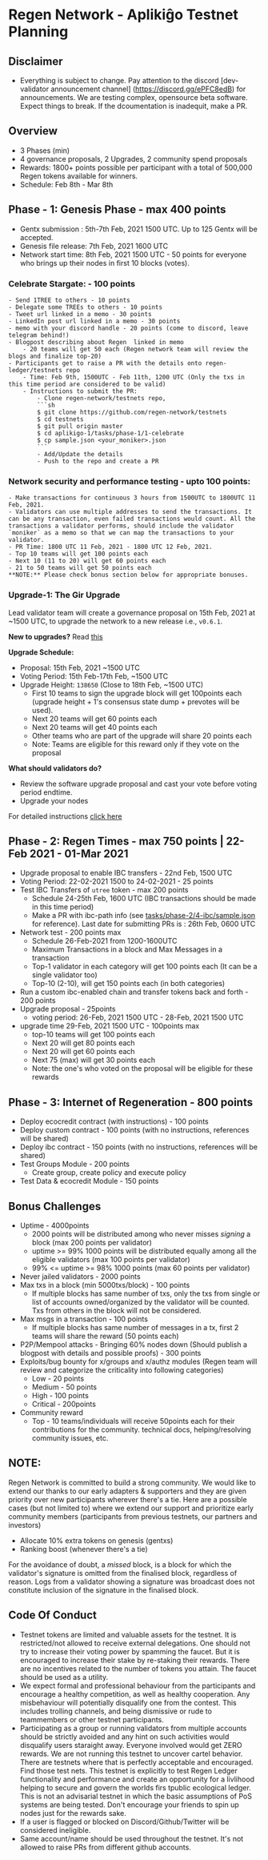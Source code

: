 # Regen Network - Aplikiĝo Testnet Planning

## Disclaimer
- Everything is subject to change. Pay attention to the discord [dev-validator announcement channel] (https://discord.gg/ePFC8edB) for announcements. We are testing complex, opensource beta software. Expect things to break. If the dcoumentation is inadequit, make a PR. 
## Overview
- 3 Phases (min)
- 4 governance proposals, 2 Upgrades, 2 community spend proposals 
- Rewards: 1800+ points possible per participant with a total of 500,000 Regen tokens available for winners. 
- Schedule: Feb 8th - Mar 8th

## Phase - 1: Genesis Phase - max 400 points
- Gentx submission : 5th-7th Feb, 2021 1500 UTC. Up to 125 Gentx will be accepted.
- Genesis file release: 7th Feb, 2021 1600 UTC
- Network start time: 8th Feb, 2021 1500 UTC - 50 points for everyone who brings up their nodes in first 10 blocks (votes).
### Celebrate Stargate: - 100 points
    - Send 1TREE to others - 10 points
    - Delegate some TREEs to others - 10 points
    - Tweet url linked in a memo - 30 points
    - LinkedIn post url linked in a memo - 30 points
    - memo with your discord handle - 20 points (come to discord, leave telegram behind!)
    - Blogpost describing about Regen  linked in memo
        - 20 teams will get 50 each (Regen network team will review the blogs and finalize top-20)
    - Participants get to raise a PR with the details onto regen-ledger/testnets repo
        - Time: Feb 9th, 1500UTC - Feb 11th, 1200 UTC (Only the txs in this time period are considered to be valid)
        - Instructions to submit the PR:
            - Clone regen-network/testnets repo,
            ```sh
            $ git clone https://github.com/regen-network/testnets
            $ cd testnets
            $ git pull origin master
            $ cd aplikigo-1/tasks/phase-1/1-celebrate
            $ cp sample.json <your_moniker>.json
            ```
            - Add/Update the details
            - Push to the repo and create a PR

### Network security and performance testing - upto 100 points:
    - Make transactions for continuous 3 hours from 1500UTC to 1800UTC 11 Feb, 2021.
    - Validators can use multiple addresses to send the transactions. It can be any transaction, even failed transactions would count. All the transactions a validator performs, should include the validator `moniker` as a memo so that we can map the transactions to your validator.
    - PR Time: 1800 UTC 11 Feb, 2021 - 1800 UTC 12 Feb, 2021. 
    - Top 10 teams will get 100 points each
    - Next 10 (11 to 20) will get 60 points each
    - 21 to 50 teams will get 50 points each
    **NOTE:** Please check bonus section below for appropriate bonuses.
    
### Upgrade-1: The Gir Upgrade
Lead validator team will create a governance proposal on 15th Feb, 2021 at ~1500 UTC, to upgrade the network to a new release i.e., `v0.6.1`.

__New to upgrades?__ Read [this](https://docs.cosmos.network/master/modules/gov)

**Upgrade Schedule:**
- Proposal: 15th Feb, 2021 ~1500 UTC
- Voting Period: 15th Feb-17th Feb, ~1500 UTC
- Upgrade Height: `138650` (Close to 18th Feb, ~1500 UTC)
    - First 10 teams to sign the upgrade block will get 100points each (upgrade height + 1's consensus state dump + prevotes will be used).
    - Next 20 teams will get 60 points each
    - Next 20 teams will get 40 points each
    - Other teams who are part of the upgrade will share 20 points each
    - Note: Teams are eligible for this reward only if they vote on the proposal

**What should validators do?**
- Review the software upgrade proposal and cast your vote before voting period endtime. 
- Upgrade your nodes

For detailed instructions [click here](./tasks/phase-1/3-gir-upgrade/INSTRUCTIONS.md)

## Phase - 2: Regen Times  - max 750 points  | 22-Feb 2021 - 01-Mar 2021
- Upgrade proposal to enable IBC transfers - 22nd Feb, 1500 UTC
- Voting Period: 22-02-2021 1500 to 24-02-2021 - 25 points
- Test IBC Transfers of `utree` token - max 200 points
    - Schedule 24-25th Feb, 1600 UTC (IBC transactions should be made in this time period)
    - Make a PR with ibc-path info (see [tasks/phase-2/4-ibc/sample.json](./tasks/phase-2/4-ibc/sample.json) for reference). Last date for submitting PRs is : 26th Feb, 0600 UTC
- Network test - 200 points max
    - Schedule 26-Feb-2021 from 1200-1600UTC
    - Maximum Transactions in a block and Max  Messages in a transaction
    - Top-1 validator in each category will get 100 points each (It can be a single validator too)
    - Top-10 (2-10), will get 150 points each (in both categories)
- Run a custom ibc-enabled chain and transfer tokens back and forth - 200 points
- Upgrade proposal - 25points
    - voting period: 26-Feb, 2021 1500 UTC - 28-Feb, 2021 1500 UTC
- upgrade time 29-Feb, 2021 1500 UTC - 100points max
    - top-10 teams will get 100 points each
    - Next 20 will get 80 points each
    - Next 20 will get 60 points each
    - Next 75 (max) will get 30 points each
    - Note: the one's who voted on the proposal will be eligible for these rewards 

## Phase - 3: Internet of Regeneration - 800 points
- Deploy ecocredit contract (with instructions) - 100 points
- Deploy custom contract - 100 points (with no instructions, references will be shared)
- Deploy ibc contract - 150 points (with no instructions, references will be shared)
- Test Groups Module - 200 points
    - Create group, create policy and execute policy
- Test Data & ecocredit Module - 150 points


## Bonus Challenges
- Uptime - 4000points
    - 2000 points will be distributed among who never misses _signing_ a block (max 200 points per validator)
    - uptime >= 99% 1000 points will be distributed equally among all the eligible validators  (max 100 points per validator)
    - 99% <= uptime >= 98% 1000 points  (max 60 points per validator)
- Never jailed validators - 2000 points
- Max txs in a block (min 5000txs/block) - 100 points
    - If multiple blocks has same number of txs, only the txs from single or list of accounts owned/organized by the validator will be counted. Txs from others in the block will not be considered.
- Max msgs in a transaction - 100 points
    - If multiple blocks has same number of messages in a tx, first 2 teams will share the reward (50 points each)
- P2P/Mempool attacks - Bringing 60% nodes down (Should publish a blogpost with details and possible proofs) - 300 points
- Exploits/bug bounty for x/groups and x/authz modules (Regen team will review and categorize the criticality into following categories)
    - Low - 20 points
    - Medium - 50 points
    - High - 100 points
    - Critical - 200points
- Community reward
    - Top - 10 teams/individuals will receive 50points each for their contributions for the community. technical docs, helping/resolving community issues, etc.

## NOTE:
Regen Network is committed to build a strong community. We would like to extend our thanks to our  early adapters & supporters and they are given priority over new participants wherever there's a tie. Here are a possible cases (but not limited to) where we extend our support and prioritize early community members (participants from previous testnets, our partners and investors)
- Allocate 10% extra tokens on genesis (gentxs)
- Ranking boost (whenever there's a tie)

For the avoidance of doubt, a _missed_ block, is a block for which the validator's signature is omitted from the finalised block, regardless of reason. Logs from a validator showing a signature was broadcast does not constitute inclusion of the signature in the finalised block.

## Code Of Conduct

- Testnet tokens are limited and valuable assets for the testnet. It is restricted/not allowed to receive external delegations. One should not try to increase their voting power by spamming the faucet. But it is encouraged to increase their stake by re-staking their rewards.  There are no incentives related to the number of tokens you attain.  The faucet should be used as a utility.  
- We expect formal and professional behaviour from the participants and encourage a healthy competition, as well as healthy cooperation. Any misbehaviour will potentially disqualify one from the contest. This includes trolling channels, and being dismissive or rude to teammembers or other testnet participants.  
- Participating as a group or running validators from multiple accounts should be strictly avoided and any hint on such activities would disqualify users staraight away. Everyone involved would get ZERO rewards. We are not running this testnet to uncover cartel behavior.  There are testnets where that is perfectly acceptable and encouraged. Find those test nets. This testnet is explicitly to test Regen Ledger functionality and performance and create an opportunity for a livlihood helping to secure and govern the worlds firs tpublic ecological ledger.  This is not an advisarial testnet in which the basic assumptions of PoS systems are being tested. Don't encourage your friends to spin up nodes just for the rewards sake.
- If a user is flagged or blocked on Discord/Github/Twitter will be considered ineligible. 
- Same account/name should be used throughout the testnet. It's not allowed to raise PRs from different github accounts.
